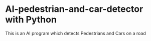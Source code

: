 # AI-pedestrian-and-car-detector with Python
This is an AI program which detects Pedestrians and Cars on a road
